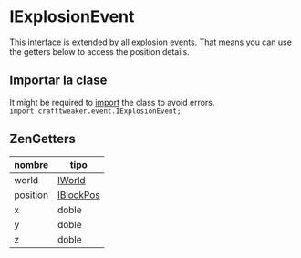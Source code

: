 # IExplosionEvent

This interface is extended by all explosion events. That means you can use the getters below to access the position details.

## Importar la clase
It might be required to [import](/AdvancedFunctions/Import/) the class to avoid errors.  
`import crafttweaker.event.IExplosionEvent;`

## ZenGetters

| nombre   | tipo                                   |
| -------- | -------------------------------------- |
| world    | [IWorld](/Vanilla/World/IWorld/)       |
| position | [IBlockPos](/Vanilla/World/IBlockPos/) |
| x        | doble                                  |
| y        | doble                                  |
| z        | doble                                  |
